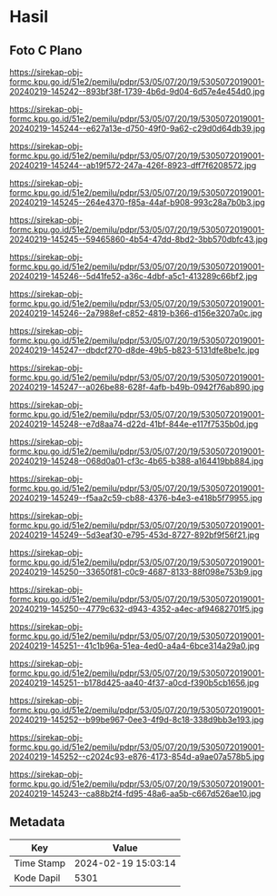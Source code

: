 # Hasil

## Foto C Plano

https://sirekap-obj-formc.kpu.go.id/51e2/pemilu/pdpr/53/05/07/20/19/5305072019001-20240219-145242--893bf38f-1739-4b6d-9d04-6d57e4e454d0.jpg

https://sirekap-obj-formc.kpu.go.id/51e2/pemilu/pdpr/53/05/07/20/19/5305072019001-20240219-145244--e627a13e-d750-49f0-9a62-c29d0d64db39.jpg

https://sirekap-obj-formc.kpu.go.id/51e2/pemilu/pdpr/53/05/07/20/19/5305072019001-20240219-145244--ab19f572-247a-426f-8923-dff7f6208572.jpg

https://sirekap-obj-formc.kpu.go.id/51e2/pemilu/pdpr/53/05/07/20/19/5305072019001-20240219-145245--264e4370-f85a-44af-b908-993c28a7b0b3.jpg

https://sirekap-obj-formc.kpu.go.id/51e2/pemilu/pdpr/53/05/07/20/19/5305072019001-20240219-145245--59465860-4b54-47dd-8bd2-3bb570dbfc43.jpg

https://sirekap-obj-formc.kpu.go.id/51e2/pemilu/pdpr/53/05/07/20/19/5305072019001-20240219-145246--5d41fe52-a36c-4dbf-a5c1-413289c66bf2.jpg

https://sirekap-obj-formc.kpu.go.id/51e2/pemilu/pdpr/53/05/07/20/19/5305072019001-20240219-145246--2a7988ef-c852-4819-b366-d156e3207a0c.jpg

https://sirekap-obj-formc.kpu.go.id/51e2/pemilu/pdpr/53/05/07/20/19/5305072019001-20240219-145247--dbdcf270-d8de-49b5-b823-5131dfe8be1c.jpg

https://sirekap-obj-formc.kpu.go.id/51e2/pemilu/pdpr/53/05/07/20/19/5305072019001-20240219-145247--a026be88-628f-4afb-b49b-0942f76ab890.jpg

https://sirekap-obj-formc.kpu.go.id/51e2/pemilu/pdpr/53/05/07/20/19/5305072019001-20240219-145248--e7d8aa74-d22d-41bf-844e-e117f7535b0d.jpg

https://sirekap-obj-formc.kpu.go.id/51e2/pemilu/pdpr/53/05/07/20/19/5305072019001-20240219-145248--068d0a01-cf3c-4b65-b388-a164419bb884.jpg

https://sirekap-obj-formc.kpu.go.id/51e2/pemilu/pdpr/53/05/07/20/19/5305072019001-20240219-145249--f5aa2c59-cb88-4376-b4e3-e418b5f79955.jpg

https://sirekap-obj-formc.kpu.go.id/51e2/pemilu/pdpr/53/05/07/20/19/5305072019001-20240219-145249--5d3eaf30-e795-453d-8727-892bf9f56f21.jpg

https://sirekap-obj-formc.kpu.go.id/51e2/pemilu/pdpr/53/05/07/20/19/5305072019001-20240219-145250--33650f81-c0c9-4687-8133-88f098e753b9.jpg

https://sirekap-obj-formc.kpu.go.id/51e2/pemilu/pdpr/53/05/07/20/19/5305072019001-20240219-145250--4779c632-d943-4352-a4ec-af94682701f5.jpg

https://sirekap-obj-formc.kpu.go.id/51e2/pemilu/pdpr/53/05/07/20/19/5305072019001-20240219-145251--41c1b96a-51ea-4ed0-a4a4-6bce314a29a0.jpg

https://sirekap-obj-formc.kpu.go.id/51e2/pemilu/pdpr/53/05/07/20/19/5305072019001-20240219-145251--b178d425-aa40-4f37-a0cd-f390b5cb1656.jpg

https://sirekap-obj-formc.kpu.go.id/51e2/pemilu/pdpr/53/05/07/20/19/5305072019001-20240219-145252--b99be967-0ee3-4f9d-8c18-338d9bb3e193.jpg

https://sirekap-obj-formc.kpu.go.id/51e2/pemilu/pdpr/53/05/07/20/19/5305072019001-20240219-145252--c2024c93-e876-4173-854d-a9ae07a578b5.jpg

https://sirekap-obj-formc.kpu.go.id/51e2/pemilu/pdpr/53/05/07/20/19/5305072019001-20240219-145243--ca88b2f4-fd95-48a6-aa5b-c667d526ae10.jpg


## Metadata

| Key        | Value               |
| ---------- | ------------------- |
| Time Stamp | 2024-02-19 15:03:14 |
| Kode Dapil | 5301                |



